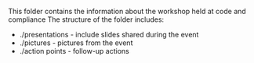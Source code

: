 This folder contains the information about the workshop held at code and compliance
The structure of the folder includes:
 - ./presentations - include slides shared during the event
 - ./pictures - pictures from the event
 - ./action points - follow-up actions

